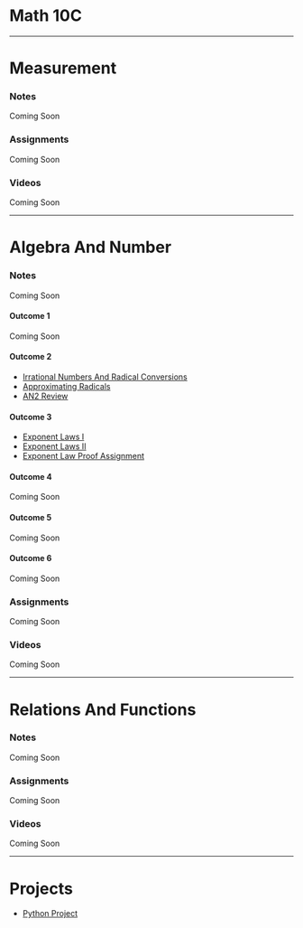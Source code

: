 # Math 10C 
---
# Measurement 
### Notes
Coming Soon 
### Assignments
Coming Soon 
### Videos
Coming Soon 

---
# Algebra And Number 
### Notes 
Coming Soon 
#### Outcome 1 
Coming Soon 

#### Outcome 2
* <a href="https://mrfanning.github.io/Math10/AN/AN2/AN2I.pdf"> Irrational Numbers And Radical Conversions </a>
* <a href="https://mrfanning.github.io/Math10/AN/AN2/AN2II.pdf"> Approximating Radicals </a>
* <a href="https://mrfanning.github.io/Math10/AN/AN2/AN2Review.pdf"> AN2 Review </a>

#### Outcome 3
* <a href="https://mrfanning.github.io/Math10/AN/AN3/AN3I.pdf"> Exponent Laws I </a>
* <a href="https://mrfanning.github.io/Math10/AN/AN3/AN3II.pdf"> Exponent Laws II </a>
* <a href="https://mrfanning.github.io/Math10/AN/AN3/AN3Proofs.pdf"> Exponent Law Proof Assignment </a>

#### Outcome 4
Coming Soon 
#### Outcome 5
Coming Soon 
#### Outcome 6
Coming Soon 
### Assignments
Coming Soon 
### Videos
Coming Soon 

---
# Relations And Functions

### Notes 
Coming Soon 

### Assignments
Coming Soon 

### Videos
Coming Soon 

---
# Projects
* <a href="https://mrfanning.github.io/MrFanning.github.io-PythonProject/"> Python Project </a> 

 
